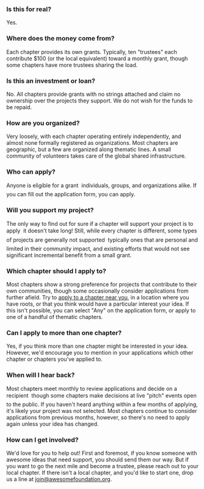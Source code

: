 ### Is this for real?

Yes.

### Where does the money come from?

Each chapter provides its own grants. Typically, ten "trustees" each contribute $100 (or the local equivalent) toward a monthly grant, though some chapters have more trustees sharing the load.

### Is this an investment or loan?

No. All chapters provide grants with no strings attached and claim no ownership over the projects they support. We do not wish for the funds to be repaid.

### How are you organized?

Very loosely, with each chapter operating entirely independently, and almost none formally registered as organizations. Most chapters are geographic, but a few are organized along thematic lines. A small community of volunteers takes care of the global shared infrastructure.

### Who can apply?

Anyone is eligible for a grant &#151; individuals, groups, and organizations alike. If you can fill out the application form, you can apply.

### Will you support my project?

The only way to find out for sure if a chapter will support your project is to apply &#151; it doesn't take long! Still, while every chapter is different, some types of projects are generally not supported &#151; typically ones that are personal and limited in their community impact, and existing efforts that would not see significant incremental benefit from a small grant.

### Which chapter should I apply to?

Most chapters show a strong preference for projects that contribute to their own communities, though some occasionally consider applications from further afield. Try to [apply to a chapter near you](<%= chapters_url %>), in a location where you have roots, or that you think would have a particular interest your idea. If this isn't possible, you can select "Any" on the application form, or apply to one of a handful of thematic chapters.

### Can I apply to more than one chapter?

Yes, if you think more than one chapter might be interested in your idea. However, we'd encourage you to mention in your applications which other chapter or chapters you've applied to.

### When will I hear back?

Most chapters meet monthly to review applications and decide on a recipient &#151; though some chapters make decisions at live "pitch" events open to the public. If you haven't heard anything within a few months of applying, it's likely your project was not selected. Most chapters continue to consider applications from previous months, however, so there's no need to apply again unless your idea has changed.
 
### How can I get involved?

We'd love for you to help out! First and foremost, if you know someone with awesome ideas that need support, you should send them our way. But if you want to go the next mile and become a trustee, please reach out to your local chapter. If there isn't a local chapter, and you'd like to start one, drop us a line at join@awesomefoundation.org.
